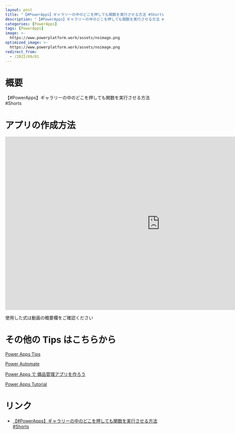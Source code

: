 ```yaml
---
layout: post
title: "【#PowerApps】ギャラリーの中のどこを押しても関数を実行させる方法 #Shorts"
description: "【#PowerApps】ギャラリーの中のどこを押しても関数を実行させる方法 #Shortsを動画で分かりやすく解説"
categories: [PowerApps]
tags: [PowerApps]
image: >-
  https://www.powerplatform.work/assets/noimage.png
optimized_image: >-
  https://www.powerplatform.work/assets/noimage.png
redirect_from:
  - /2022/09/01
---
```



#  概要

【#PowerApps】ギャラリーの中のどこを押しても関数を実行させる方法 #Shorts


# アプリの作成方法

<iframe width="983" height="553" src="https://www.youtube.com/embed/2evlQ0Ecq4A" title="YouTube video player" frameborder="0" allow="accelerometer; autoplay; clipboard-write; encrypted-media; gyroscope; picture-in-picture" allowfullscreen></iframe>


使用した式は動画の概要欄をご確認ください


# その他の Tips はこちらから

[Power Apps Tips](https://www.youtube.com/watch?v=VrAQf3JQ7yM&list=PLVhFi1fb3DqakSLVMn22DDcySXh9jtzi- )


[Power Automate](https://www.youtube.com/watch?v=-YnJYT0ASEM&list=PLVhFi1fb3Dqbzic6GieqnLFgD3aTj-eHA)


[Power Apps で 備品管理アプリを作ろう](https://www.youtube.com/playlist?list=PLVhFi1fb3DqZM3HKb8Hea6XEL96990Fyn)


[Power Apps Tutorial](https://www.youtube.com/playlist?list=PLVhFi1fb3DqalxpL974VvAJvV4iWoSbe_)


# リンク


- [【#PowerApps】ギャラリーの中のどこを押しても関数を実行させる方法 #Shorts](https://www.youtube.com/watch?v=2evlQ0Ecq4A)

